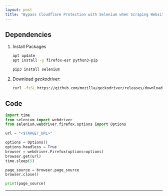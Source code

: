 ```yaml
---
layout: post
title: "Bypass Cloudflare Protection with Selenium when Scraping Website with Python"
---
```


## Dependencies
1. Install Packages
   ```bash
   apt update
   apt install -y firefox-esr python3-pip
   
   pip3 install selenium
   ```
2. Download *geckodriver*:
   ```bash
   curl -fsSL https://github.com/mozilla/geckodriver/releases/download/v0.24.0/geckodriver-v0.24.0-linux64.tar.gz | sudo tar zxvf - -C /usr/local/bin/
   ```

## Code
```python
import time
from selenium import webdriver
from selenium.webdriver.firefox.options import Options

url = "<$TARGET_URL>"

options = Options()
options.headless = True
browser = webdriver.Firefox(options=options)
browser.get(url)
time.sleep(5)

page_source = browser.page_source
browser.close()

print(page_source)
```

---
